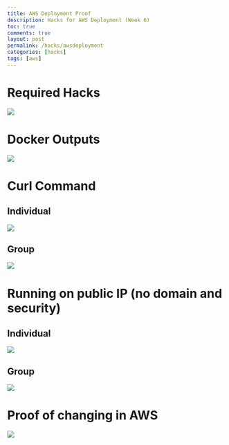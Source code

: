 ```yaml
---
title: AWS Deployment Proof
description: Hacks for AWS Deployment (Week 6) 
toc: true
comments: true
layout: post
permalink: /hacks/awsdeployment
categories: [hacks]
tags: [aws]
---
```


# Required Hacks

![]({{site.baseurl}}/images/MortensenHacks.jpg)

# Docker Outputs

![]({{site.baseurl}}/images/DockerProofs.jpg)

# Curl Command
## Individual

![]({{site.baseurl}}/images/AWSDeploymentCurl.jpg)

## Group

![]({{site.baseurl}}/images/CurlOutputGroup.jpg)

# Running on public IP (no domain and security)
## Individual

![]({{site.baseurl}}/images/PersonalFlaskOnPublicIP.jpg)

## Group

![]({{site.baseurl}}/images/GroupFlaskInBrowser.png)

# Proof of changing in AWS

![]({{site.baseurl}}/images/changeproofAWS.jpg)
